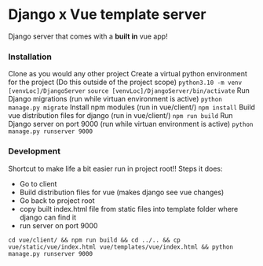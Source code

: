 # Django x Vue template server
Django server that comes with a **built in** vue app!

### Installation
Clone as you would any other project
Create a virtual python environment for the project (Do this outside of the project scope)
`python3.10 -m venv [venvLoc]/DjangoServer`
`source [venvLoc]/DjangoServer/bin/activate`
Run Django migrations (run while virtuan environment is active)
`python manage.py migrate`
Install npm modules (run in vue/client/)
`npm install`
Build vue distribution files for django (run in vue/client/)
`npm run build`
Run Django server on port 9000 (run while virtuan environment is active)
`python manage.py runserver 9000`


### Development
Shortcut to make life a bit easier run in project root!!
Steps it does:
 - Go to client
 - Build distribution files for vue (makes django see vue changes)
 - Go back to project root
 - copy built index.html file from static files into template folder where django can find it
 - run server on port 9000

`cd vue/client/ && npm run build && cd ../.. && cp vue/static/vue/index.html vue/templates/vue/index.html && python manage.py runserver 9000`
